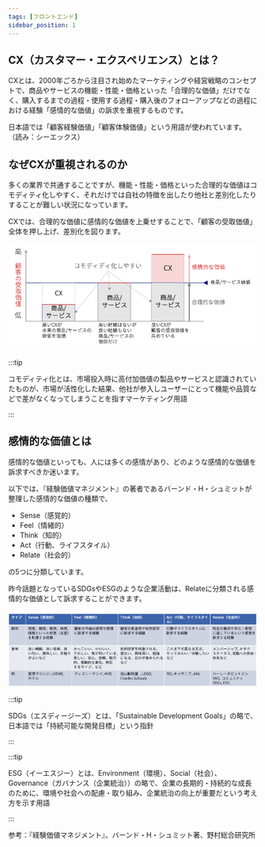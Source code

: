 ```yaml
---
tags: [フロントエンド]
sidebar_position: 1
---
```


## CX（カスタマー・エクスペリエンス）とは？
CXとは、2000年ごろから注目され始めたマーケティングや経営戦略のコンセプトで、商品やサービスの機能・性能・価格といった「合理的な価値」だけでなく、購入するまでの過程・使用する過程・購入後のフォローアップなどの過程における経験「感情的な価値」の訴求を重視するものです。

日本語では「顧客経験価値」「顧客体験価値」という用語が使われています。
（読み：シーエックス）

## なぜCXが重視されるのか
多くの業界で共通することですが、機能・性能・価格といった合理的な価値はコモディティ化しやすく、それだけでは自社の特徴を出したり他社と差別化したりすることが難しい状況になっています。

CXでは、合理的な価値に感情的な価値を上乗せすることで、「顧客の受取価値」全体を押し上げ、差別化を図ります。

![img](./CX/cx_01.png)

:::tip

コモディティ化とは、市場投入時に高付加価値の製品やサービスと認識されていたものが、市場が活性化した結果、他社が参入しユーザーにとって機能や品質などで差がなくなってしまうことを指すマーケティング用語

:::

## 感情的な価値とは
感情的な価値といっても、人には多くの感情があり、どのような感情的な価値を訴求すべきか迷います。

以下では、『経験価値マネジメント』の著者であるバーンド・H・シュミットが整理した感情的な価値の種類で、

- Sense（感覚的）
- Feel（情緒的）
- Think（知的）
- Act（行動、ライフスタイル）
- Relate（社会的）

の5つに分類しています。

昨今話題となっているSDGsやESGのような企業活動は、Relateに分類される感情的な価値として訴求することができます。

![img](./CX/cx_02.png)

:::tip

SDGs（エスディージーズ）とは、「Sustainable Development Goals」の略で、日本語では「持続可能な開発目標」という指針

:::


:::tip

ESG（イーエスジー）とは、Environment（環境）、Social（社会）、Governance（ガバナンス（企業統治））の略で、企業の長期的・持続的な成長のために、環境や社会への配慮・取り組み、企業統治の向上が重要だという考え方を示す用語

:::

参考：『経験価値マネジメント』、バーンド・H・シュミット著、野村総合研究所
